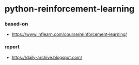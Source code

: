 # python-reinforcement-learning
### based-on
- https://www.inflearn.com/course/reinforcement-learning/
### report
- https://daily-archive.blogspot.com/
